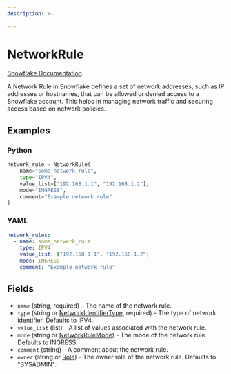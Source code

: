 ```yaml
---
description: >-
  
---
```


# NetworkRule

[Snowflake Documentation](https://docs.snowflake.com/en/sql-reference/sql/create-network-rule)

A Network Rule in Snowflake defines a set of network addresses, such as IP addresses or hostnames,
that can be allowed or denied access to a Snowflake account. This helps in managing network traffic
and securing access based on network policies.


## Examples

### Python

```python
network_rule = NetworkRule(
    name="some_network_rule",
    type="IPV4",
    value_list=["192.168.1.1", "192.168.1.2"],
    mode="INGRESS",
    comment="Example network rule"
)
```


### YAML

```yaml
network_rules:
  - name: some_network_rule
    type: IPV4
    value_list: ["192.168.1.1", "192.168.1.2"]
    mode: INGRESS
    comment: "Example network rule"
```


## Fields

* `name` (string, required) - The name of the network rule.
* `type` (string or [NetworkIdentifierType](network_identifier_type.md), required) - The type of network identifier. Defaults to IPV4.
* `value_list` (list) - A list of values associated with the network rule.
* `mode` (string or [NetworkRuleMode](network_rule_mode.md)) - The mode of the network rule. Defaults to INGRESS.
* `comment` (string) - A comment about the network rule.
* `owner` (string or [Role](role.md)) - The owner role of the network rule. Defaults to "SYSADMIN".


